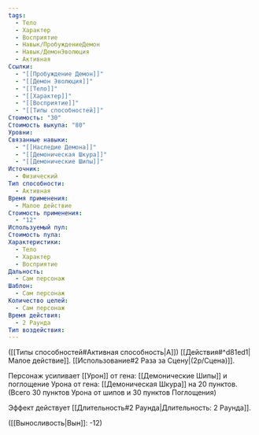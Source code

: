 ```yaml
---
tags:
  - Тело
  - Характер
  - Восприятие
  - Навык/ПробуждениеДемон
  - Навык/ДемонЭволюция
  - Активная
Ссылки:
  - "[[Пробуждение Демон]]"
  - "[[Демон Эволюция]]"
  - "[[Тело]]"
  - "[[Характер]]"
  - "[[Восприятие]]"
  - "[[Типы способностей]]"
Стоимость: "30"
Стоимость выкупа: "80"
Уровни: 
Связанные навыки:
  - "[[Наследие Демона]]"
  - "[[Демоническая Шкура]]"
  - "[[Демонические Шипы]]"
Источник:
  - Физический
Тип способности:
  - Активная
Время применения:
  - Малое действие
Стоимость применения:
  - "12"
Используемый пул: 
Стоимость пула: 
Характеристики:
  - Тело
  - Характер
  - Восприятие
Дальность:
  - Сам персонаж
Шаблон:
  - Сам персонаж
Количество целей:
  - Сам персонаж
Время действия:
  - 2 Раунда
Тип воздействия:
---
```

([[Типы способностей#Активная способность|А]]) [[Действия#^d81ed1|Малое действие]]. [[Использование#2 Раза за Сцену|(2р/Сцена)]]. 

Персонаж усиливает [[Урон]] от гена: [[Демонические Шипы]] и поглощение Урона от гена: [[Демоническая Шкура]] на 20 пунктов. (Всего 30 пунктов Урона от шипов и 30 пунктов Поглощения) 

Эффект действует [[Длительность#2 Раунда|Длительность: 2 Раунда]].

([[Выносливость|Вын]]: -12)